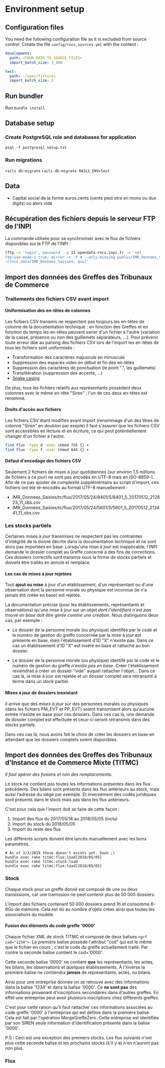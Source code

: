 # Environment setup

## Configuration files

You need the following configuration file as it is excluded from source control.
Create the file `config/rncs_sources.yml` with the content :

```yaml
development:
  path: <YOUR PATH TO SOURCE FILES>
  import_batch_size: 5_000

test:
  path: ./spec/fixtures
  import_batch_size: 3
```

## Run bundler

Run `bundle install`

## Database setup

### Create PostgreSQL role and databases for application

`psql -f postgresql_setup.txt`

### Run migrations


`rails db:migrate`
`rails db:migrate RAILS_ENV=test`


## Data

* Capital social de la forme euros.cents (cents peut etre en mono ou duo digits) ou alors vide

## Récupération des fichiers depuis le serveur FTP de l'INPI

La commande utilisée pour se synchroniser avec le flux de fichiers disponibles
sur le FTP de l'INPI :

```zsh
lftp -u 'login','password' -p 21 opendata-rncs.inpi.fr -e 'set
ftp:use-mode-z true; mirror -c -P 4 --only-missing public/IMR_Donnees_Saisies
~/rncs_data/IMR_Donnees_Saisies; quit'
```

## Import des données des Greffes des Tribunaux de Commerce

### Traitements des fichiers CSV avant import

#### Uniformisation des en-têtes de colonnes

Les fichiers CSV transmis ne respectent pas toujours les en-têtes de colonne
de la documentation technique : en fonction des Greffes et en fonction du temps
les en-têtes peuvent varier d'un fichier à l'autre (variation de la casse,
présence ou non des guillemets séparateurs, ...). Pour prévenir toute erreur
dûe au parsing des fichiers CSV lors de l'import les en-têtes de tous
les fichiers sont uniformisés :

* Transformation des caractères majuscule en minuscule
* Suppression des espaces vides en début et fin des en-têtes
* Suppression des caractères de ponctuation (le point ".", les guillemets)
* Translitération (suppression des accents, ...)
* [Snake casing](https://fr.wikipedia.org/wiki/Snake_case)

De plus, tous les fichiers relatifs aux représentants possèdent deux colonnes
avec le même en-tête "Siren" ; l'un de ces deux en-têtes est renommé.

#### Droits d'accès aux fichiers
Les fichiers CSV étant modifiés avant import (renommage d'un des titres de
colonne "Siren" en doublon par exeple) il faut s'assurer que les fichiers CSV
sont accessibles en lecture et en écriture, ce qui peut potentiellement changer
d'un fichier à l'autre.

```zsh
find flux -type d -exec chmod 755 {} +
find flux -type f -exec chmod 644 {} +
```

#### Défaut d'encodage des fichiers CSV
Seulement 2 fichiers de mises à jour quotidiennes (sur environ 1,5 millions de
fichiers à ce jour) ne sont pas encodés en UTF-8 mais en ISO-8859-1. Afin de ne
pas ajouter de complexité supplémentaire au script d'import, ces fichiers ont
été ré-encodés au format UTF-8 manuellement :

* IMR_Donnees_Saisies/tc/flux/2017/05/24/8401/5/8401_5_20170512_212823_11_obs.csv
* IMR_Donnees_Saisies/tc/flux/2017/05/24/5601/5/5601_5_20170512_213441_11_obs.csv

### Les stocks partiels

Certaines mises à jour transmises ne respectent pas les contraintes d'intégrité
de la donné décrite dans la documentation technique et ne sont alors pas
importées en base. Lorsqu'une mise à jour est inapplicable, l'INPI demande le
dossier complet au Greffe concerné à des fins de corrections. Ces dossiers
correctifs sont transmis sous la forme de stocks partiels et doivent être
traités en annule et remplace.

#### Les cas de mises à jour rejetées

Tout **ajout ou mise** à jour d'un etablissement, d'un représentant ou d'une
observation dont la personne morale ou physique est inconnue (ie n'a jamais été
créée en base) est rejetée.

La documentation précise (pour les établissements, représentants et
observations) qu'une mise à jour sur un objet *dont l'identifiant n'est pas
trouvé en base doit être gérée comme une création*. Nous distinguons deux cas,
par exemple :

* Le dossier de la personne morale (ou physique) identifée par le code et le
  numéro de gestion du greffe concernée par la mise à jour est présente en base,
  mais l'établissement d'ID "X" n'existe pas. Dans ce cas un établissement d'ID
  "X" est inséré en base et rattaché au bon dossier.

* Le dossier de la personne morale (ou physique) identifé par le code et le
  numéro de gestion du greffe *n'existe pas en base*. Créer l'établissement
  reviendrait à créer un dossier "vide" auquel rattacher l'objet... Dans ce
  cas là, la mise à jour est rejetée et un dossier complet sera retransmit à
  terme dans un stock partiel.

#### Mises à jour de dossiers inexistant

Il arrive que des *mises à jour* sur des personnes morales ou physiques (dans
les fichiers PM_EVT et PP_EVT) soient transmisent alors qu'aucune entrée
n'existe en base pour ces dossiers. Dans ces cas là, une demande de dossier
complet est effectuée et ceux-ci seront retransmis dans des stocks partiels.

Dans ces cas là, nous avons fait le choix de créer les dossiers en base en
attendant que les dossiers complets soient disponibles.

## Import des données des Greffes des Tribunaux d'Instance et de Commerce Mixte (TITMC)

_Il faut opérer des fusions et non des remplacements._

Le stock ne contient pas toutes les informations présentes dans les flux précédents.
Des bilans sont présents dans les flux antérieurs au stock, mais aussi l'adresse du
siège par exemple. Et inversement des codes juridiques sont présents dans le stock
mais pas dans les flux antérieurs.

C'est pour cela que l'import doit se faire de cette façon :

1. Import des flux du 2017/05/18 au 2018/05/05 (inclu)
2. Import du stock du 2018/05/05
3. Import du reste des flux

Les différents scripts doivent être lancés manuellement avec les bons paramètres.
```
# As of 3/3/2019 these doesn't exists yet. Soon ;)
bundle exec rake titmc:flux:load[2018/05/05]
bundle exec rake titmc:stock:load
bundle exec rake titmc:flux:load[2018/05/05]
```

### Stock

Chaque stock pour un greffe donné est composé de une ou deux transissions, car
une tramission ne peut contenir plus de 50 000 dossiers.

L'import des fichiers contenant 50 000 dossiers prend 1h et consomme 6-8Go de mémoire.
Cela est dû au nombre d'ojets crées ainsi que toutes les associations du modèle.

#### Fusion des éléments du code greffe '0000'

Chaque fichier XML de stock TITMC et composé de deux balises `<grf cod="1234">`.
La première balise possède l'attribut "cod" qui est le même que le fichier en cours ;
c'est le code du greffe actuellement traité. Par contre la seconde balise contient le
cod='0000'.

Cette seconde balise '0000' ne contient **que** les représentants, les actes,
les bilans, les observations et *quelques* établissements. À l'inverse la première
balise ne contiendra **jamais** de représentants, actes, ou bilans.

Ainsi pour une entreprise donnée on se retrouve avec des informations dans la balise
'1234' et dans la balise '0000'. Ce **ne sont pas** des informations provenant
d'inscriptions secondaires dans d'autres greffes. En effet une entreprise peut avoir
plusieurs inscriptions chez différents greffes.

C'est pour cette raison qu'il faut rattacher ces informations associées au code greffe
'0000' à l'entreprise qui est définie dans la première balise. Cela est fait par
l'opération MergeGreffeZero. Cette entreprise est identifiée par son SIREN
seule information d'identification présente dans la balise '0000'.

P.S : Ceci est une exception des premiers stocks. Les flux suivants n'ont plus cette seconde
balise et les prochains stocks (s'il y a) n'en n'auront pas non plus.

### Flux
